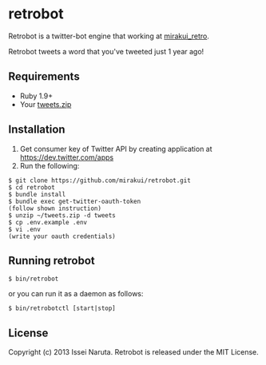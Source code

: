 retrobot
=============
Retrobot is a twitter-bot engine that working at [mirakui_retro](https://twitter.com/mirakui_retro).

Retrobot tweets a word that you've tweeted just 1 year ago!

## Requirements

- Ruby 1.9+
- Your [tweets.zip](https://blog.twitter.com/2012/your-twitter-archive)

## Installation

1. Get consumer key of Twitter API by creating application at https://dev.twitter.com/apps
2. Run the following:

```
$ git clone https://github.com/mirakui/retrobot.git
$ cd retrobot
$ bundle install
$ bundle exec get-twitter-oauth-token
(follow shown instruction)
$ unzip ~/tweets.zip -d tweets
$ cp .env.example .env
$ vi .env
(write your oauth credentials)
```

## Running retrobot

```
$ bin/retrobot
```

or you can run it as a daemon as follows:

```
$ bin/retrobotctl [start|stop]
```

## License
Copyright (c) 2013 Issei Naruta. Retrobot is released under the MIT License.
